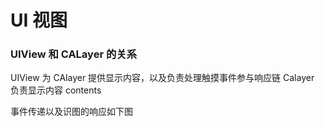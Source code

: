 # UI 视图

### UIView 和 CALayer 的关系

UIView 为 CAlayer 提供显示内容，以及负责处理触摸事件参与响应链
Calayer 负责显示内容 contents

事件传递以及识图的响应如下图

<script setup>
import { withBase, useData } from 'vitepress'

const { theme } = useData()
</script>

<template>
  <img :src="withBase(theme.logoPath)" />
</template>
